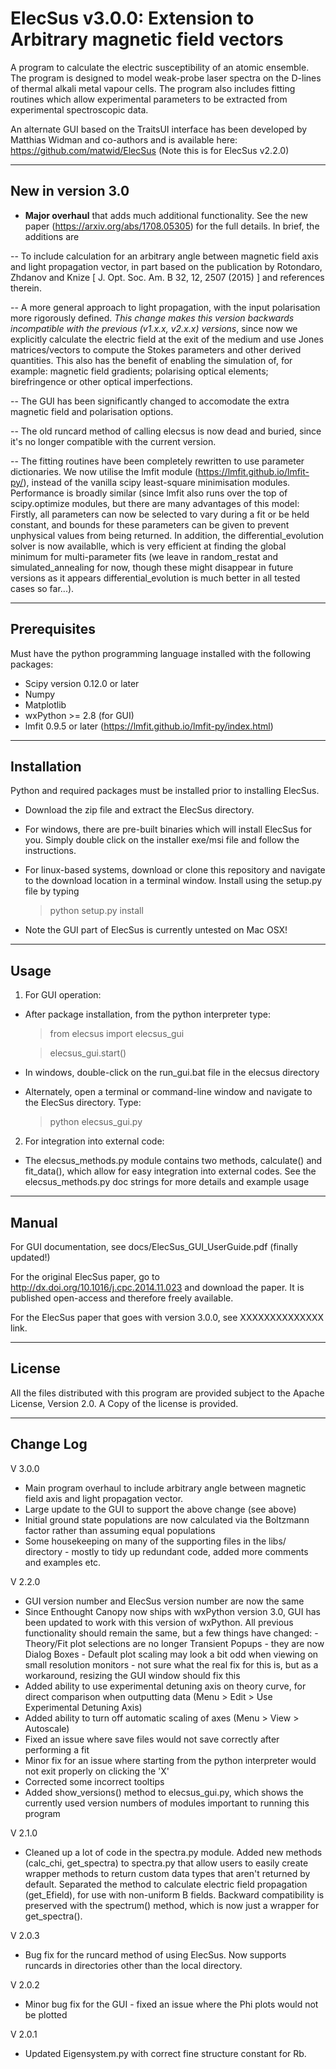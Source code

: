 ElecSus v3.0.0: Extension to Arbitrary magnetic field vectors
==============

A program to calculate the electric susceptibility of an atomic ensemble.
The program is designed to model weak-probe laser spectra on the D-lines
of thermal alkali metal vapour cells. The program also includes fitting 
routines which allow experimental parameters to be extracted from 
experimental spectroscopic data.

An alternate GUI based on the TraitsUI interface has been developed by Matthias Widman
and co-authors and is available here: https://github.com/matwid/ElecSus (Note this is for ElecSus v2.2.0)

--------------------
New in version 3.0
--------------------

-	**Major overhaul** that adds much additional functionality. See the new paper (https://arxiv.org/abs/1708.05305) for the full details. In brief, the additions are

-- To include calculation for an arbitrary angle between magnetic field axis and light propagation vector, 
	in part based on the publication by Rotondaro, Zhdanov and Knize [ J. Opt. Soc. Am. B 32, 12, 2507 (2015) ] and references therein.
	
-- A more general approach to light propagation, with the input polarisation more rigorously defined. 
	*This change makes this version	backwards incompatible with the previous (v1.x.x, v2.x.x) versions*, since now we explicitly calculate 
	the electric field at the exit of the medium and use Jones matrices/vectors to compute the Stokes parameters and other derived quantities. 
	This also has the benefit of enabling the simulation of, for example: magnetic field gradients; polarising optical elements; birefringence or other optical imperfections.

-- The GUI has been significantly changed to accomodate the extra magnetic field and polarisation options.

-- The old runcard method of calling elecsus is now dead and buried, since it's no longer compatible with the current version.

-- The fitting routines have been completely rewritten to use parameter dictionaries. We now utilise the lmfit module (https://lmfit.github.io/lmfit-py/), 
	instead of the vanilla scipy least-square minimisation modules. Performance is broadly similar (since lmfit also runs over the top of scipy.optimize modules, 
	but there are many advantages of this model: Firstly, all parameters can now be selected to vary during a fit or be held constant, and bounds for these 
	parameters can be given to prevent unphysical values from being returned. In addition, the differential_evolution solver is now availablle, which is very 
	efficient at finding the global minimum for multi-parameter fits (we leave in random_restat and simulated_annealing for now, though these might disappear 
	in future versions as it appears differential_evolution is much better in all tested cases so far...).
		
-------------
Prerequisites
-------------

Must have the python programming language installed with the following 
packages:

- Scipy version 0.12.0 or later
- Numpy
- Matplotlib
- wxPython >= 2.8 (for GUI)
- lmfit 0.9.5 or later (https://lmfit.github.io/lmfit-py/index.html)

------------
Installation
------------

Python and required packages must be installed prior to installing ElecSus.

- Download the zip file and extract the ElecSus directory.

- For windows, there are pre-built binaries which will install ElecSus for you. Simply double click on the installer exe/msi file and follow the instructions.

- For linux-based systems, download or clone this repository and navigate to the download location in a terminal window. Install using the setup.py file by typing
	
	> python setup.py install

- Note the GUI part of ElecSus is currently untested on Mac OSX!

-----
Usage
-----

1. For GUI operation:

- After package installation, from the python interpreter type:

	> from elecsus import elecsus_gui
	
	> elecsus_gui.start()

- In windows, double-click on the run_gui.bat file in the elecsus directory

- Alternately, open a terminal or command-line window and navigate to the ElecSus directory. Type:

	> python elecsus_gui.py
	

2. For integration into external code:

- The elecsus_methods.py module contains two methods, calculate() and fit_data(), 
  which allow for easy integration into external codes. See the elecsus_methods.py doc strings
  for more details and example usage

------
Manual
------

For GUI documentation, see docs/ElecSus_GUI_UserGuide.pdf (finally updated!)

For the original ElecSus paper, go to http://dx.doi.org/10.1016/j.cpc.2014.11.023
and download the paper. It is published open-access and therefore freely available.

For the ElecSus paper that goes with version 3.0.0, see XXXXXXXXXXXXXX link.

-------
License
-------

All the files distributed with this program are provided subject to the
Apache License, Version 2.0. A Copy of the license is provided.

-----------
Change Log
-----------

V 3.0.0

- Main program overhaul to include arbitrary angle between magnetic field axis and light propagation vector.
- Large update to the GUI to support the above change (see above)
- Initial ground state populations are now calculated via the Boltzmann factor rather than assuming equal populations
- Some housekeeping on many of the supporting files in the libs/ directory - mostly to tidy up redundant code, added more comments and examples etc.
	
V 2.2.0

- GUI version number and ElecSus version number are now the same
- Since Enthought Canopy now ships with wxPython version 3.0, GUI has been
	updated to work with this version of wxPython. All previous functionality should 
	remain the same, but a few things have changed:
		- Theory/Fit plot selections are no longer Transient Popups - they are now Dialog Boxes
		- Default plot scaling may look a bit odd when viewing on small resolution monitors -
			not sure what the real fix for this is, but as a workaround, resizing the GUI window
			should fix this
- Added ability to use experimental detuning axis on theory curve, 
	for direct comparison when outputting data (Menu > Edit > Use Experimental Detuning Axis)
- Added ability to turn off automatic scaling of axes (Menu > View > Autoscale)
- Fixed an issue where save files would not save correctly after performing a fit
- Minor fix for an issue where starting from the python interpreter would not exit properly on clicking the 'X'
- Corrected some incorrect tooltips
- Added show_versions() method to elecsus_gui.py, which shows the currently used version numbers of 
	modules important to running this program
		
V 2.1.0

- Cleaned up a lot of code in the spectra.py module. Added new methods (calc_chi, get_spectra) to spectra.py that allow users to easily create wrapper methods to return custom data types that aren't returned by default. Separated the method to calculate electric field propagation (get_Efield), for use with non-uniform B fields. Backward compatibility is preserved with the spectrum() method, which is now just a wrapper for get_spectra().
	
V 2.0.3

- Bug fix for the runcard method of using ElecSus. Now supports runcards in directories other than the local directory.
	
V 2.0.2

- Minor bug fix for the GUI - fixed an issue where the Phi plots would not be plotted
	
V 2.0.1

- Updated Eigensystem.py with correct fine structure constant for Rb.
